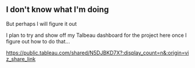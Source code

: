 ## I don't know what I'm doing

But perhaps I will figure it out

I plan to try and show off my Talbeau dashboard for the project here once I figure out how to do that...

https://public.tableau.com/shared/N5DJBKD7X?:display_count=n&:origin=viz_share_link
